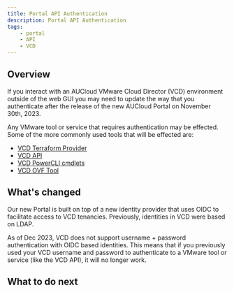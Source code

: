 ```yaml
---
title: Portal API Authentication
description: Portal API Authentication
tags:
    - portal
    - API
    - VCD
---
```


## Overview

If you interact with an AUCloud VMware Cloud Director (VCD) environment outside of the web GUI you may need to update the way that you authenticate after the release of the new AUCloud Portal on November 30th, 2023.

Any VMware tool or service that requires authentication may be effected.  Some of the more commonly used tools that will be effected are:

- [VCD Terraform Provider](https://registry.terraform.io/providers/vmware/vcd/latest/docs)
- [VCD API](https://docs.vmware.com/en/VMware-Cloud-Director/index.html)
- [VCD PowerCLI cmdlets](https://developer.vmware.com/docs/powercli/latest/products/vmwareclouddirector/)
- [VCD OVF Tool](https://docs.vmware.com/en/VMware-Cloud-Director/10.5/VMware-Cloud-Director-Install-Configure-Upgrade-Guide/GUID-2B34775B-7C96-44F2-A9A3-D6A9D3B0CAD2.html)

## What's changed

Our new Portal is built on top of a new identity provider that uses OIDC to facilitate access to VCD tenancies. Previously, identities in VCD were based on LDAP. 

As of Dec 2023, VCD does not support username + password authentication with OIDC based identities.  This means that if you previously used your VCD username and password to authenticate to a VMware tool or service (like the VCD API), it will no longer work.  

## What to do next


